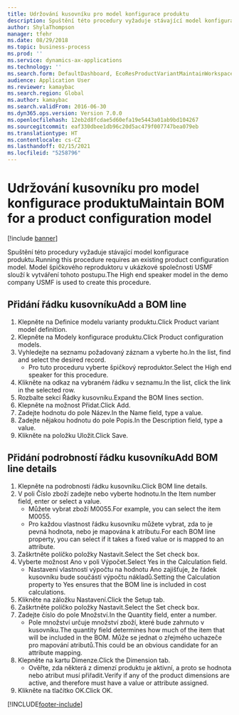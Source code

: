 ```yaml
---
title: Udržování kusovníku pro model konfigurace produktu
description: Spuštění této procedury vyžaduje stávající model konfigurace produktu.
author: ShylaThompson
manager: tfehr
ms.date: 08/29/2018
ms.topic: business-process
ms.prod: ''
ms.service: dynamics-ax-applications
ms.technology: ''
ms.search.form: DefaultDashboard, EcoResProductVariantMaintainWorkspace, PCProductConfigurationModelListPage, PCProductConfigurationModelDetails, PCBOMLineDetails, InventItemIdLookupSimple
audience: Application User
ms.reviewer: kamaybac
ms.search.region: Global
ms.author: kamaybac
ms.search.validFrom: 2016-06-30
ms.dyn365.ops.version: Version 7.0.0
ms.openlocfilehash: 12eb2d8fcdae5d60efa19e5443a01ab9bd104267
ms.sourcegitcommit: eaf330dbee1db96c20d5ac479f007747bea079eb
ms.translationtype: HT
ms.contentlocale: cs-CZ
ms.lasthandoff: 02/15/2021
ms.locfileid: "5258796"
---
```

# <a name="maintain-bom-for-a-product-configuration-model"></a><span data-ttu-id="99311-103">Udržování kusovníku pro model konfigurace produktu</span><span class="sxs-lookup"><span data-stu-id="99311-103">Maintain BOM for a product configuration model</span></span>

[!include [banner](../../includes/banner.md)]

<span data-ttu-id="99311-104">Spuštění této procedury vyžaduje stávající model konfigurace produktu.</span><span class="sxs-lookup"><span data-stu-id="99311-104">Running this procedure requires an existing product configuration model.</span></span> <span data-ttu-id="99311-105">Model špičkového reproduktoru v ukázkové společnosti USMF slouží k vytváření tohoto postupu.</span><span class="sxs-lookup"><span data-stu-id="99311-105">The High end speaker model in the demo company USMF is used to create this procedure.</span></span>


## <a name="add-a-bom-line"></a><span data-ttu-id="99311-106">Přidání řádku kusovníku</span><span class="sxs-lookup"><span data-stu-id="99311-106">Add a BOM line</span></span>
1. <span data-ttu-id="99311-107">Klepněte na Definice modelu varianty produktu.</span><span class="sxs-lookup"><span data-stu-id="99311-107">Click Product variant model definition.</span></span>
2. <span data-ttu-id="99311-108">Klepněte na Modely konfigurace produktu.</span><span class="sxs-lookup"><span data-stu-id="99311-108">Click Product configuration models.</span></span>
3. <span data-ttu-id="99311-109">Vyhledejte na seznamu požadovaný záznam a vyberte ho.</span><span class="sxs-lookup"><span data-stu-id="99311-109">In the list, find and select the desired record.</span></span>
    * <span data-ttu-id="99311-110">Pro tuto proceduru vyberte špičkový reproduktor.</span><span class="sxs-lookup"><span data-stu-id="99311-110">Select the High end speaker for this procedure.</span></span>  
4. <span data-ttu-id="99311-111">Klikněte na odkaz na vybraném řádku v seznamu.</span><span class="sxs-lookup"><span data-stu-id="99311-111">In the list, click the link in the selected row.</span></span>
5. <span data-ttu-id="99311-112">Rozbalte sekci Řádky kusovníku.</span><span class="sxs-lookup"><span data-stu-id="99311-112">Expand the BOM lines section.</span></span>
6. <span data-ttu-id="99311-113">Klepněte na možnost Přidat.</span><span class="sxs-lookup"><span data-stu-id="99311-113">Click Add.</span></span>
7. <span data-ttu-id="99311-114">Zadejte hodnotu do pole Název.</span><span class="sxs-lookup"><span data-stu-id="99311-114">In the Name field, type a value.</span></span>
8. <span data-ttu-id="99311-115">Zadejte nějakou hodnotu do pole Popis.</span><span class="sxs-lookup"><span data-stu-id="99311-115">In the Description field, type a value.</span></span>
9. <span data-ttu-id="99311-116">Klikněte na položku Uložit.</span><span class="sxs-lookup"><span data-stu-id="99311-116">Click Save.</span></span>

## <a name="add-bom-line-details"></a><span data-ttu-id="99311-117">Přidání podrobností řádku kusovníku</span><span class="sxs-lookup"><span data-stu-id="99311-117">Add BOM line details</span></span>
1. <span data-ttu-id="99311-118">Klepněte na podrobnosti řádku kusovníku.</span><span class="sxs-lookup"><span data-stu-id="99311-118">Click BOM line details.</span></span>
2. <span data-ttu-id="99311-119">V poli Číslo zboží zadejte nebo vyberte hodnotu.</span><span class="sxs-lookup"><span data-stu-id="99311-119">In the Item number field, enter or select a value.</span></span>
    * <span data-ttu-id="99311-120">Můžete vybrat zboží M0055.</span><span class="sxs-lookup"><span data-stu-id="99311-120">For example, you can select the item M0055.</span></span>  
    * <span data-ttu-id="99311-121">Pro každou vlastnost řádku kusovníku můžete vybrat, zda to je pevná hodnota, nebo je mapována k atributu.</span><span class="sxs-lookup"><span data-stu-id="99311-121">For each BOM line property, you can select if it takes a fixed value or is mapped to an attribute.</span></span>  
3. <span data-ttu-id="99311-122">Zaškrtněte políčko položky Nastavit.</span><span class="sxs-lookup"><span data-stu-id="99311-122">Select the Set check box.</span></span>
4. <span data-ttu-id="99311-123">Vyberte možnost Ano v poli Výpočet.</span><span class="sxs-lookup"><span data-stu-id="99311-123">Select Yes in the Calculation field.</span></span>
    * <span data-ttu-id="99311-124">Nastavení vlastností výpočtu na hodnotu Ano zajišťuje, že řádek kusovníku bude součástí výpočtu nákladů.</span><span class="sxs-lookup"><span data-stu-id="99311-124">Setting the Calculation property to Yes ensures that the BOM line is included in cost calculations.</span></span>  
5. <span data-ttu-id="99311-125">Klikněte na záložku Nastavení.</span><span class="sxs-lookup"><span data-stu-id="99311-125">Click the Setup tab.</span></span>
6. <span data-ttu-id="99311-126">Zaškrtněte políčko položky Nastavit.</span><span class="sxs-lookup"><span data-stu-id="99311-126">Select the Set check box.</span></span>
7. <span data-ttu-id="99311-127">Zadejte číslo do pole Množství.</span><span class="sxs-lookup"><span data-stu-id="99311-127">In the Quantity field, enter a number.</span></span>
    * <span data-ttu-id="99311-128">Pole množství určuje množství zboží, které bude zahrnuto v kusovníku.</span><span class="sxs-lookup"><span data-stu-id="99311-128">The quantity field determines how much of the item that will be included in the BOM.</span></span> <span data-ttu-id="99311-129">Může se jednat o zřejmého uchazeče pro mapování atributů.</span><span class="sxs-lookup"><span data-stu-id="99311-129">This could be an obvious candidate for an attribute mapping.</span></span>  
8. <span data-ttu-id="99311-130">Klepněte na kartu Dimenze.</span><span class="sxs-lookup"><span data-stu-id="99311-130">Click the Dimension tab.</span></span>
    * <span data-ttu-id="99311-131">Ověřte, zda některá z dimenzí produktu je aktivní, a proto se hodnota nebo atribut musí přiřadit.</span><span class="sxs-lookup"><span data-stu-id="99311-131">Verify if any of the product dimensions are active,  and therefore must have a value or attribute assigned.</span></span>  
9. <span data-ttu-id="99311-132">Klikněte na tlačítko OK.</span><span class="sxs-lookup"><span data-stu-id="99311-132">Click OK.</span></span>



[!INCLUDE[footer-include](../../../includes/footer-banner.md)]